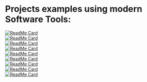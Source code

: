# Projects examples using modern Software Tools:

[![ReadMe Card](https://github-readme-stats.vercel.app/api/pin/?username=leozz37&repo=gin-app-template)](https://github.com/leozz37/gin-app-template)
<br />
[![ReadMe Card](https://github-readme-stats.vercel.app/api/pin/?username=leozz37&repo=gin-serverless-container-template)](https://github.com/leozz37/gin-serverless-container-template)
<br />
[![ReadMe Card](https://github-readme-stats.vercel.app/api/pin/?username=leozz37&repo=go-k8s-gcp-terraform)](https://github.com/leozz37/go-k8s-gcp-terraform)
<br />
[![ReadMe Card](https://github-readme-stats.vercel.app/api/pin/?username=leozz37&repo=iot-monitoring-gcp-grafana)](https://github.com/leozz37/iot-monitoring-gcp-grafana)
<br />
[![ReadMe Card](https://github-readme-stats.vercel.app/api/pin/?username=leozz37&repo=golang-elk-example)](https://github.com/leozz37/golang-elk-example)
<br />
[![ReadMe Card](https://github-readme-stats.vercel.app/api/pin/?username=leozz37&repo=django-new-relic)](https://github.com/leozz37/django-new-relic)
<br />
[![ReadMe Card](https://github-readme-stats.vercel.app/api/pin/?username=leozz37&repo=rust-echo-server)](https://github.com/leozz37/rust-echo-server)
<br />
[![ReadMe Card](https://github-readme-stats.vercel.app/api/pin/?username=leozz37&repo=rust-unit-test)](https://github.com/leozz37/rust-unit-test)
<br />
[![ReadMe Card](https://github-readme-stats.vercel.app/api/pin/?username=leozz37&repo=rust-rest-api)](https://github.com/leozz37/rust-rest-api)
